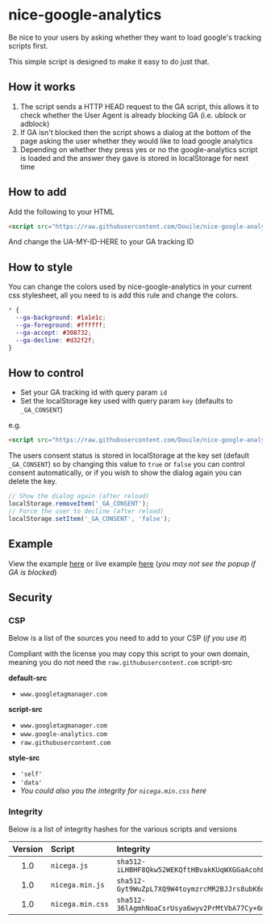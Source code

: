 # nice-google-analytics
Be nice to your users by asking whether they want to load google's tracking scripts first.

This simple script is designed to make it easy to do just that.

## How it works

1. The script sends a HTTP HEAD request to the GA script, this allows it to check whether the User Agent is already blocking GA (i.e. ublock or adblock)
2. If GA isn't blocked then the script shows a dialog at the bottom of the page asking the user whether they would like to load google analytics
3. Depending on whether they press yes or no the google-analytics script is loaded and the answer they gave is stored in localStorage for next time

## How to add
Add the following to your HTML
```html
<script src="https://raw.githubusercontent.com/Douile/nice-google-analytics/master/src/nicega.min.js?id=UA-MY-ID-HERE" async="" defer=""></script>
```
And change the UA-MY-ID-HERE to your GA tracking ID

## How to style
You can change the colors used by nice-google-analytics in your current css stylesheet, all you need to is add this rule and change the colors.
```css
* {
  --ga-background: #1a1e1c;
  --ga-foreground: #ffffff;
  --ga-accept: #308732;
  --ga-decline: #d32f2f;
}
```

## How to control
- Set your GA tracking id with query param `id`
- Set the localStorage key used with query param `key` (defaults to `_GA_CONSENT`)

e.g.
```html
<script src="https://raw.githubusercontent.com/Douile/nice-google-analytics/master/src/nicega.min.js?id=UA-MY-ID-HERE&key=HAS_GA_CONSENT" async="" defer=""></script>
```

The users consent status is stored in localStorage at the key set (default `_GA_CONSENT`) so by changing this value to `true` or `false` you can control consent automatically, or if you wish to show the dialog again you can delete the key.
```javascript
// Show the dialog again (after reload)
localStorage.removeItem('_GA_CONSENT');
// Force the user to decline (after reload)
localStorage.setItem('_GA_CONSENT', 'false');
```

## Example
View the example [here](example.html) or live example [here](https://douile.github.io/nice-google-analytics/example.html) (_you may not see the popup if GA is blocked_)

## Security
### CSP
Below is a list of the sources you need to add to your CSP (_if you use it_)

Compliant with the license you may copy this script to your own domain, meaning you do not need the `raw.githubusercontent.com` script-src

**default-src**
- `www.googletagmanager.com`

**script-src**
- `www.googletagmanager.com`
- `www.google-analytics.com`
- `raw.githubusercontent.com`

**style-src**
- `'self'`
- `'data'`
- _You could also you the integrity for `nicega.min.css` here_

### Integrity
Below is a list of integrity hashes for the various scripts and versions

| Version | Script | Integrity | URL |
| :-----: | :----- | :-------- | :-- |
| 1.0     | `nicega.js` | `sha512-iLHBHF8Qkw52WEKQftHBvakKUqWXGGaAcohLDehDJsqJPjOilV3jH7cdzD4RvCg0cJclkKy2sQ8toU3aPdcWdg=` | `https://raw.githubusercontent.com/Douile/nice-google-analytics/1.0/src/nicega.js`
| 1.0     | `nicega.min.js` | `sha512-Gyt9WuZpL7XQ9W4toymzrcMR2BJJrs8ubK6n4NxvGFak4GvGSrrtfigK3ddt0e4E3WK87ySnKhHKoZxLSgpwcQ==` | `https://raw.githubusercontent.com/Douile/nice-google-analytics/1.0/src/nicega.min.js`
| 1.0     | `nicega.min.css` | `sha512-36lAgmhNoaCsrUsya6wyv2PrMtVbA77Cy+6mOWyLCq6orMAr6kSVPM6N18ZPD/p+17saP9kVVjFlMhkd0c0Jyw==` | `https://raw.githubusercontent.com/Douile/nice-google-analytics/1.0/src/nicega.min.css`
